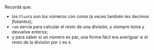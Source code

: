 Recordá que: 

* los `Float`s son los números con coma (a veces también les decimos _flotantes_);
* `rem` servía para calcular el resto de una división, y siempre toma y devuelve enteros; 
* y para saber si un número es par, una forma fácil era averiguar si el resto de la división por `2` es `0`. 